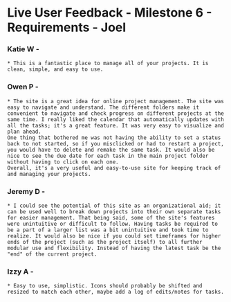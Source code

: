 # Live User Feedback - Milestone 6 - Requirements - Joel

### Katie W - 
    * This is a fantastic place to manage all of your projects. It is clean, simple, and easy to use.

### Owen P - 
    * The site is a great idea for online project management. The site was easy to navigate and understand. The different folders make it convenient to navigate and check progress on different projects at the same time. I really liked the calendar that automatically updates with all the tasks; it's a great feature. It was very easy to visualize and plan ahead.
    One thing that bothered me was not having the ability to set a status back to not started, so if you misclicked or had to restart a project, you would have to delete and remake the same task. It would also be nice to see the due date for each task in the main project folder without having to click on each one. 
    Overall, it's a very useful and easy-to-use site for keeping track of and managing your projects.

### Jeremy D -
    * I could see the potential of this site as an organizational aid; it can be used well to break down projects into their own separate tasks for easier management. That being said, some of the site's features were unintuitive or difficult to follow. Having tasks be required to be a part of a larger list was a bit unintuitive and took time to realize. It would also be nice if you could set timeframes for higher ends of the project (such as the project itself) to all further modular use and flexibility. Instead of having the latest task be the "end" of the current project.

### Izzy A - 
    * Easy to use, simplistic. Icons should probably be shifted and resized to match each other, maybe add a log of edits/notes for tasks.
